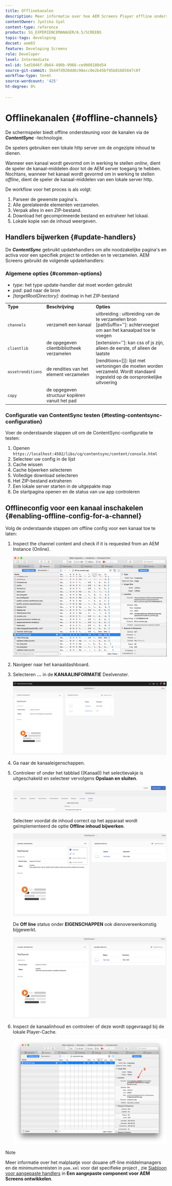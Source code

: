 ```yaml
---
title: Offlinekanalen
description: Meer informatie over hoe AEM Screens Player offline ondersteuning biedt voor kanalen met ContentSync technologie.
contentOwner: Jyotika Syal
content-type: reference
products: SG_EXPERIENCEMANAGER/6.5/SCREENS
topic-tags: developing
docset: aem65
feature: Developing Screens
role: Developer
level: Intermediate
exl-id: 5ad1046f-8b64-490b-9966-ce9008180d54
source-git-commit: 3b44fd920dd6c98ecc0e2b45bf95b81685647c0f
workflow-type: tm+mt
source-wordcount: '425'
ht-degree: 0%

---
```


# Offlinekanalen {#offline-channels}

De schermspeler biedt offline ondersteuning voor de kanalen via de ***ContentSync*** -technologie.

De spelers gebruiken een lokale http server om de ongezipte inhoud te dienen.

Wanneer een kanaal wordt gevormd om in werking te stellen *online*, dient de speler de kanaal-middelen door tot de AEM server toegang te hebben. Nochtans, wanneer het kanaal wordt gevormd om in werking te stellen *offline*, dient de speler de kanaal-middelen van een lokale server http.

De workflow voor het proces is als volgt:

1. Parseer de gewenste pagina&#39;s.
1. Alle gerelateerde elementen verzamelen.
1. Verpak alles in een ZIP-bestand.
1. Download het gecomprimeerde bestand en extraheer het lokaal.
1. Lokale kopie van de inhoud weergeven.

## Handlers bijwerken {#update-handlers}

De ***ContentSync*** gebruikt updatehandlers om alle noodzakelijke pagina&#39;s en activa voor een specifiek project te ontleden en te verzamelen. AEM Screens gebruikt de volgende updatehandlers:

### Algemene opties {#common-options}

* *type*: het type update-handler dat moet worden gebruikt
* *pad*: pad naar de bron
* *[targetRootDirectory]*: doelmap in het ZIP-bestand

<table>
 <tbody>
  <tr>
   <td><strong>Type</strong></td> 
   <td><strong>Beschrijving</strong></td> 
   <td><strong>Opties</strong></td> 
  </tr>
  <tr>
   <td><code>channels</code></td> 
   <td>verzamelt een kanaal</td> 
   <td>uitbreiding : uitbreiding van de te verzamelen bron<br /> [pathSuffix='']: achtervoegsel om aan het kanaalpad toe te voegen<br /> </td> 
  </tr>
  <tr>
   <td><code>clientlib</code></td> 
   <td>de opgegeven clientbibliotheek verzamelen</td> 
   <td>[extension='']: kan css of js zijn, alleen de eerste, of alleen de laatste</td> 
  </tr>
  <tr>
   <td><code>assetrenditions</code></td> 
   <td>de rendities van het element verzamelen</td> 
   <td>[renditions=[]]: lijst met vertoningen die moeten worden verzameld. Wordt standaard ingesteld op de oorspronkelijke uitvoering</td> 
  </tr>
  <tr>
   <td><code>copy</code></td> 
   <td>de opgegeven structuur kopiëren vanuit het pad</td> 
   <td> </td> 
  </tr>
 </tbody>
</table>

### Configuratie van ContentSync testen {#testing-contentsync-configuration}

Voer de onderstaande stappen uit om de ContentSync-configuratie te testen:

1. Openen `https://localhost:4502/libs/cq/contentsync/content/console.html`
1. Selecteer uw config in de lijst
1. Cache wissen
1. Cache bijwerken selecteren
1. Volledige download selecteren
1. Het ZIP-bestand extraheren
1. Een lokale server starten in de uitgepakte map
1. De startpagina openen en de status van uw app controleren

## Offlineconfig voor een kanaal inschakelen {#enabling-offline-config-for-a-channel}

Volg de onderstaande stappen om offline config voor een kanaal toe te laten:

1. Inspect the channel content and check if it is requested from an AEM Instance (Online).

   ![chlimage_1-24](assets/chlimage_1-24.png)

1. Navigeer naar het kanaaldashboard.
1. Selecteren **...** in de **KANAALINFORMATIE** Deelvenster.

   ![chlimage_1-25](assets/chlimage_1-25.png)

1. Ga naar de kanaaleigenschappen.
1. Controleer of onder het tabblad ((Kanaal)) het selectievakje is uitgeschakeld en selecteer vervolgens **Opslaan en sluiten**.

   ![screen_shot_2017-12-19at122422pm](assets/screen_shot_2017-12-19at122422pm.png)

   Selecteer voordat de inhoud correct op het apparaat wordt geïmplementeerd de optie **Offline inhoud bijwerken**.

   ![screen_shot_2017-12-19at122637pm](assets/screen_shot_2017-12-19at122637pm.png)

   De **Off line** status onder **EIGENSCHAPPEN** ook dienovereenkomstig bijgewerkt.

   ![screen_shot_2017-12-19at124735pm](assets/screen_shot_2017-12-19at124735pm.png)

1. Inspect de kanaalinhoud en controleer of deze wordt opgevraagd bij de lokale Player-Cache.

   ![chlimage_1-26](assets/chlimage_1-26.png)

>[!NOTE]
>
>Meer informatie over het malplaatje voor douane off-line middelmanagers en de minimumvereisten in `pom.xml` voor dat specifieke project , zie [Sjabloon voor aangepaste handlers](/help/user-guide/developing-custom-component-tutorial-develop.md#custom-handlers) in **Een aangepaste component voor AEM Screens ontwikkelen**.

